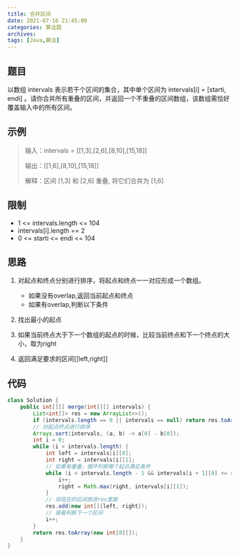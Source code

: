 ```yaml
---
title: 合并区间
date: 2021-07-16 21:45:00
categories: 算法题
archives:
tags: [Java,算法]
---
```


## 题目

以数组 intervals 表示若干个区间的集合，其中单个区间为 intervals[i] = [starti, endi] 。请你合并所有重叠的区间，并返回一个不重叠的区间数组，该数组需恰好覆盖输入中的所有区间。

## 示例

> 输入：intervals = [[1,3],[2,6],[8,10],[15,18]]
>
> 输出：[[1,6],[8,10],[15,18]]
>
> 解释：区间 [1,3] 和 [2,6] 重叠, 将它们合并为 [1,6]

<!--more-->

## 限制

- 1 <= intervals.length <= 104
- intervals[i].length == 2
- 0 <= starti <= endi <= 104

## 思路 

1. 对起点和终点分别进行排序，将起点和终点一一对应形成一个数组。
   - 如果没有overlap,返回当前起点和终点
   - 如果有overlap,判断以下条件

2. 找出最小的起点
3. 如果当前终点大于下一个数组的起点的时候，比较当前终点和下一个终点的大小，取为right
4. 返回满足要求的区间[[left,right]]

## 代码

```java
class Solution {
    public int[][] merge(int[][] intervals) {
        List<int[]> res = new ArrayList<>();
        if (intervals.length == 0 || intervals == null) return res.toArray(new int[0][2]);
        // 对起点终点进行排序
        Arrays.sort(intervals, (a, b) -> a[0] - b[0]);
        int i = 0;
        while (i < intervals.length) {
            int left = intervals[i][0];
            int right = intervals[i][1];
            // 如果有重叠，循环判断哪个起点满足条件
            while (i < intervals.length - 1 && intervals[i + 1][0] <= right) {
                i++;
                right = Math.max(right, intervals[i][1]);
            }
            // 将现在的区间放进res里面
            res.add(new int[]{left, right});
            // 接着判断下一个区间
            i++;
        }
        return res.toArray(new int[0][]);
    }
}
```



